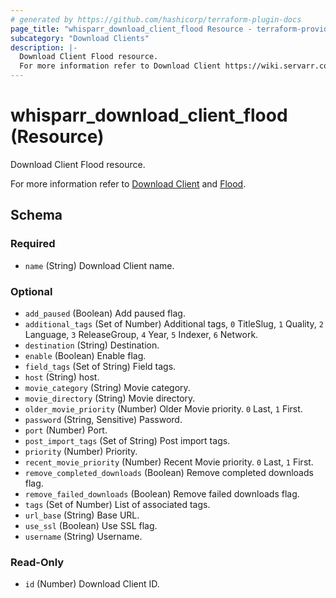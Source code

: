 ```yaml
---
# generated by https://github.com/hashicorp/terraform-plugin-docs
page_title: "whisparr_download_client_flood Resource - terraform-provider-whisparr"
subcategory: "Download Clients"
description: |-
  Download Client Flood resource.
  For more information refer to Download Client https://wiki.servarr.com/whisparr/settings#download-clients and Flood https://wiki.servarr.com/whisparr/supported#flood.
---
```


# whisparr_download_client_flood (Resource)

<!-- subcategory:Download Clients -->Download Client Flood resource.
For more information refer to [Download Client](https://wiki.servarr.com/whisparr/settings#download-clients) and [Flood](https://wiki.servarr.com/whisparr/supported#flood).



<!-- schema generated by tfplugindocs -->
## Schema

### Required

- `name` (String) Download Client name.

### Optional

- `add_paused` (Boolean) Add paused flag.
- `additional_tags` (Set of Number) Additional tags, `0` TitleSlug, `1` Quality, `2` Language, `3` ReleaseGroup, `4` Year, `5` Indexer, `6` Network.
- `destination` (String) Destination.
- `enable` (Boolean) Enable flag.
- `field_tags` (Set of String) Field tags.
- `host` (String) host.
- `movie_category` (String) Movie category.
- `movie_directory` (String) Movie directory.
- `older_movie_priority` (Number) Older Movie priority. `0` Last, `1` First.
- `password` (String, Sensitive) Password.
- `port` (Number) Port.
- `post_import_tags` (Set of String) Post import tags.
- `priority` (Number) Priority.
- `recent_movie_priority` (Number) Recent Movie priority. `0` Last, `1` First.
- `remove_completed_downloads` (Boolean) Remove completed downloads flag.
- `remove_failed_downloads` (Boolean) Remove failed downloads flag.
- `tags` (Set of Number) List of associated tags.
- `url_base` (String) Base URL.
- `use_ssl` (Boolean) Use SSL flag.
- `username` (String) Username.

### Read-Only

- `id` (Number) Download Client ID.


